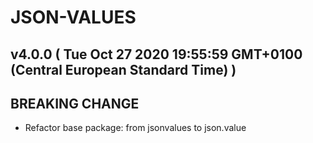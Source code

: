 # JSON-VALUES
## v4.0.0  ( Tue Oct 27 2020 19:55:59 GMT+0100 (Central European Standard Time) )

## BREAKING CHANGE
  - Refactor base package: from jsonvalues to json.value

